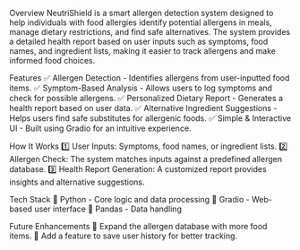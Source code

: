 Overview
NeutriShield is a smart allergen detection system designed to help individuals with food allergies identify potential allergens in meals, manage dietary restrictions, and find safe alternatives. The system provides a detailed health report based on user inputs such as symptoms, food names, and ingredient lists, making it easier to track allergens and make informed food choices.

Features
✅ Allergen Detection - Identifies allergens from user-inputted food items.
✅ Symptom-Based Analysis - Allows users to log symptoms and check for possible allergens.
✅ Personalized Dietary Report - Generates a health report based on user data.
✅ Alternative Ingredient Suggestions - Helps users find safe substitutes for allergenic foods.
✅ Simple & Interactive UI - Built using Gradio for an intuitive experience.

How It Works
1️⃣ User Inputs: Symptoms, food names, or ingredient lists.
2️⃣ Allergen Check: The system matches inputs against a predefined allergen database.
3️⃣ Health Report Generation: A customized report provides insights and alternative suggestions.

Tech Stack
🔹 Python - Core logic and data processing
🔹 Gradio - Web-based user interface
🔹 Pandas - Data handling

Future Enhancements
🚀 Expand the allergen database with more food items.
🚀 Add a feature to save user history for better tracking.
